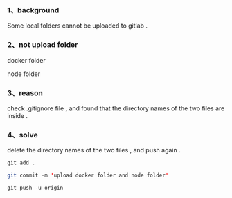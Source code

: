 ### 1、background

Some local folders cannot be uploaded to gitlab .

### 2、not upload folder

docker folder

node folder

### 3、reason

check .gitignore file , and found that the directory names of the two files are inside . 

### 4、solve

delete the directory names of the two files , and push again .

```java
git add . 

git commit -m 'upload docker folder and node folder'

git push -u origin
```

